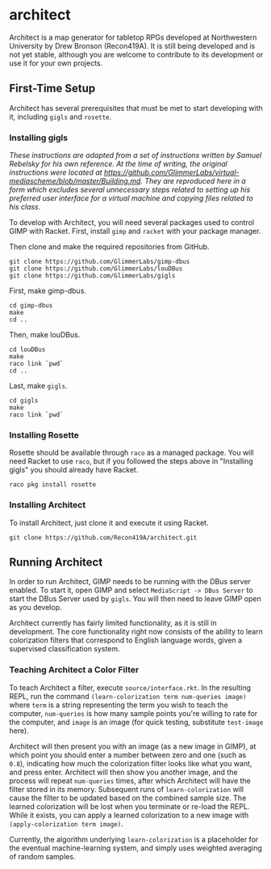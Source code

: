 # architect
Architect is a map generator for tabletop RPGs developed at Northwestern University by Drew Bronson (Recon419A). It is still being developed and is not yet stable, although you are welcome to contribute to its development or use it for your own projects.

## First-Time Setup
Architect has several prerequisites that must be met to start developing with it, including `gigls` and `rosette`.

### Installing gigls
*These instructions are adapted from a set of instructions written by Samuel Rebelsky for his own reference. At the time of writing, the original instructions were located at https://github.com/GlimmerLabs/virtual-mediascheme/blob/master/Building.md. They are reproduced here in a form which excludes several unnecessary steps related to setting up his preferred user interface for a virtual machine and copying files related to his class.*

To develop with Architect, you will need several packages used to control GIMP with Racket. First, install `gimp` and `racket` with your package manager.

Then clone and make the required repositories from GitHub.

```
git clone https://github.com/GlimmerLabs/gimp-dbus
git clone https://github.com/GlimmerLabs/louDBus
git clone https://github.com/GlimmerLabs/gigls
```

First, make gimp-dbus.

```
cd gimp-dbus
make
cd ..
```

Then, make louDBus.

```
cd louDBus
make
raco link `pwd`
cd ..
```

Last, make `gigls`.

```
cd gigls
make
raco link `pwd`
```

### Installing Rosette
Rosette should be available through `raco` as a managed package. You will need Racket to use `raco`, but if you followed the steps above in "Installing gigls" you should already have Racket.

`raco pkg install rosette`

### Installing Architect
To install Architect, just clone it and execute it using Racket.

`git clone https://github.com/Recon419A/architect.git`

## Running Architect
In order to run Architect, GIMP needs to be running with the DBus server enabled. To start it, open GIMP and select `MediaScript -> DBus Server` to start the DBus Server used by `gigls`. You will then need to leave GIMP open as you develop.

Architect currently has fairly limited functionality, as it is still in development. The core functionality right now consists of the ability to learn colorization filters that correspond to English language words, given a supervised classification system.

### Teaching Architect a Color Filter
To teach Architect a filter, execute `source/interface.rkt`. In the resulting REPL, run the command `(learn-colorization term num-queries image)` where `term` is a string representing the term you wish to teach the computer, `num-queries` is how many sample points you're willing to rate for the computer, and `image` is an image (for quick testing, substitute `test-image` here).

Architect will then present you with an image (as a new image in GIMP), at which point you should enter a number between zero and one (such as `0.8`), indicating how much the colorization filter looks like what you want, and press enter. Architect will then show you another image, and the process will repeat `num-queries` times, after which Architect will have the filter stored in its memory. Subsequent runs of `learn-colorization` will cause the filter to be updated based on the combined sample size. The learned colorization will be lost when you terminate or re-load the REPL. While it exists, you can apply a learned colorization to a new image with `(apply-colorization term image)`.

Currently, the algorithm underlying `learn-colorization` is a placeholder for the eventual machine-learning system, and simply uses weighted averaging of random samples.
